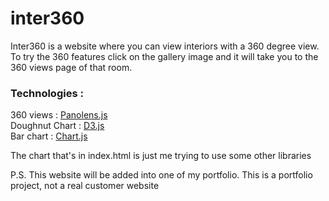 # inter360

Inter360 is a website where you can view interiors with a 360 degree view.
To try the 360 features click on the gallery image and it will take you to the 360 views page of that room.


### Technologies :
360 views : <a href="https://pchen66.github.io/Panolens/" target="_blank">Panolens.js</a><br>
Doughnut Chart : <a href="https://d3js.org/" target="_blank">D3.js</a><br>
Bar chart : <a href="https://www.chartjs.org/" taget="_blank">Chart.js</a><br>

The chart that's in index.html is just me trying to use some other libraries 


P.S. This website will be added into one of my portfolio. This is a portfolio project, not a real customer website
